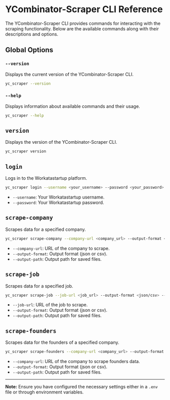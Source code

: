 # YCombinator-Scraper CLI Reference

The YCombinator-Scraper CLI provides commands for interacting with the scraping functionality. Below are the available commands along with their descriptions and options.

## Global Options

### `--version`

Displays the current version of the YCombinator-Scraper CLI.

```bash
yc_scraper --version
```

### `--help`

Displays information about available commands and their usage.

```bash
yc_scraper --help
```

## `version`

Displays the version of the YCombinator-Scraper CLI.

```bash
yc_scraper version
```

## `login`

Logs in to the Workatastartup platform.

```bash
yc_scraper login --username <your_username> --password <your_password>
```

- `--username`: Your Workatastartup username.
- `--password`: Your Workatastartup password.

## `scrape-company`

Scrapes data for a specified company.

```bash
yc_scraper scrape-company --company-url <company_url> --output-format <json/csv> --output-path <output_path>
```

- `--company-url`: URL of the company to scrape.
- `--output-format`: Output format (json or csv).
- `--output-path`: Output path for saved files.

## `scrape-job`

Scrapes data for a specified job.

```bash
yc_scraper scrape-job --job-url <job_url> --output-format <json/csv> --output-path <output_path>
```

- `--job-url`: URL of the job to scrape.
- `--output-format`: Output format (json or csv).
- `--output-path`: Output path for saved files.

## `scrape-founders`

Scrapes data for the founders of a specified company.

```bash
yc_scraper scrape-founders --company-url <company_url> --output-format <json/csv> --output-path <output_path>
```

- `--company-url`: URL of the company to scrape founders data.
- `--output-format`: Output format (json or csv).
- `--output-path`: Output path for saved files.


---

**Note:** Ensure you have configured the necessary settings either in a `.env` file or through environment variables.
